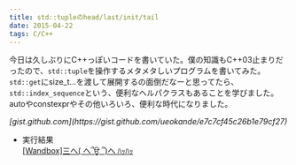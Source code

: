 ```yaml
---
title: std::tupleのhead/last/init/tail
date: 2015-04-22
tags: C/C++
---
```


今日は久しぶりにC++っぽいコードを書いていた。僕の知識もC++03止まりだったので、`std::tuple`を操作するメタメタしいプログラムを書いてみた。`std::get`にsize_t...を渡して展開するの面倒だなーと思ってたら、`std::index_sequence`という、便利なヘルパクラスもあることを学びました。autoやconstexprやその他いろいろ、便利な時代になりました。

<script src="https://gist.github.com/ueokande/e7c7cf45c26b1e79cf27.js"> </script><cite>[gist.github.com](https://gist.github.com/ueokande/e7c7cf45c26b1e79cf27)</cite>

- 実行結果<br />[[Wandbox]三へ( へ՞ਊ ՞)へ ﾊｯﾊｯ](http://melpon.org/wandbox/permlink/DdPLDfl4WyujB8IX)

